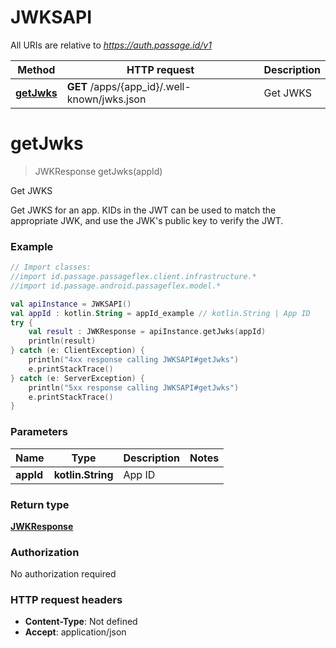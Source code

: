 # JWKSAPI

All URIs are relative to *https://auth.passage.id/v1*

Method | HTTP request | Description
------------- | ------------- | -------------
[**getJwks**](JWKSAPI.md#getJwks) | **GET** /apps/{app_id}/.well-known/jwks.json | Get JWKS


<a name="getJwks"></a>
# **getJwks**
> JWKResponse getJwks(appId)

Get JWKS

Get JWKS for an app. KIDs in the JWT can be used to match the appropriate JWK, and use the JWK&#39;s public key to verify the JWT.

### Example
```kotlin
// Import classes:
//import id.passage.passageflex.client.infrastructure.*
//import id.passage.android.passageflex.model.*

val apiInstance = JWKSAPI()
val appId : kotlin.String = appId_example // kotlin.String | App ID
try {
    val result : JWKResponse = apiInstance.getJwks(appId)
    println(result)
} catch (e: ClientException) {
    println("4xx response calling JWKSAPI#getJwks")
    e.printStackTrace()
} catch (e: ServerException) {
    println("5xx response calling JWKSAPI#getJwks")
    e.printStackTrace()
}
```

### Parameters

Name | Type | Description  | Notes
------------- | ------------- | ------------- | -------------
 **appId** | **kotlin.String**| App ID |

### Return type

[**JWKResponse**](JWKResponse.md)

### Authorization

No authorization required

### HTTP request headers

 - **Content-Type**: Not defined
 - **Accept**: application/json

